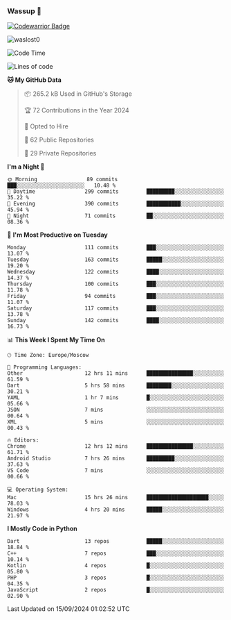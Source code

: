 ### Wassup 👋

[![Codewarrior Badge](https://www.codewars.com/users/waslost/badges/small)](https://www.codewars.com/users/waslost)

<p align="left"> <img src="https://komarev.com/ghpvc/?username=waslost0" alt="waslost0" /></p>

<!--START_SECTION:waka-->
![Code Time](http://img.shields.io/badge/Code%20Time-4%2C853%20hrs%2033%20mins-blue)

![Lines of code](https://img.shields.io/badge/From%20Hello%20World%20I%27ve%20Written-1.4%20million%20lines%20of%20code-blue)

**🐱 My GitHub Data** 

> 📦 265.2 kB Used in GitHub's Storage 
 > 
> 🏆 72 Contributions in the Year 2024
 > 
> 💼 Opted to Hire
 > 
> 📜 62 Public Repositories 
 > 
> 🔑 29 Private Repositories 
 > 
**I'm a Night 🦉** 

```text
🌞 Morning                89 commits          ███░░░░░░░░░░░░░░░░░░░░░░   10.48 % 
🌆 Daytime                299 commits         █████████░░░░░░░░░░░░░░░░   35.22 % 
🌃 Evening                390 commits         ███████████░░░░░░░░░░░░░░   45.94 % 
🌙 Night                  71 commits          ██░░░░░░░░░░░░░░░░░░░░░░░   08.36 % 
```
📅 **I'm Most Productive on Tuesday** 

```text
Monday                   111 commits         ███░░░░░░░░░░░░░░░░░░░░░░   13.07 % 
Tuesday                  163 commits         █████░░░░░░░░░░░░░░░░░░░░   19.20 % 
Wednesday                122 commits         ████░░░░░░░░░░░░░░░░░░░░░   14.37 % 
Thursday                 100 commits         ███░░░░░░░░░░░░░░░░░░░░░░   11.78 % 
Friday                   94 commits          ███░░░░░░░░░░░░░░░░░░░░░░   11.07 % 
Saturday                 117 commits         ███░░░░░░░░░░░░░░░░░░░░░░   13.78 % 
Sunday                   142 commits         ████░░░░░░░░░░░░░░░░░░░░░   16.73 % 
```


📊 **This Week I Spent My Time On** 

```text
🕑︎ Time Zone: Europe/Moscow

💬 Programming Languages: 
Other                    12 hrs 11 mins      ███████████████░░░░░░░░░░   61.59 % 
Dart                     5 hrs 58 mins       ████████░░░░░░░░░░░░░░░░░   30.21 % 
YAML                     1 hr 7 mins         █░░░░░░░░░░░░░░░░░░░░░░░░   05.66 % 
JSON                     7 mins              ░░░░░░░░░░░░░░░░░░░░░░░░░   00.64 % 
XML                      5 mins              ░░░░░░░░░░░░░░░░░░░░░░░░░   00.43 % 

🔥 Editors: 
Chrome                   12 hrs 12 mins      ███████████████░░░░░░░░░░   61.71 % 
Android Studio           7 hrs 26 mins       █████████░░░░░░░░░░░░░░░░   37.63 % 
VS Code                  7 mins              ░░░░░░░░░░░░░░░░░░░░░░░░░   00.66 % 

💻 Operating System: 
Mac                      15 hrs 26 mins      ████████████████████░░░░░   78.03 % 
Windows                  4 hrs 20 mins       █████░░░░░░░░░░░░░░░░░░░░   21.97 % 
```

**I Mostly Code in Python** 

```text
Dart                     13 repos            █████░░░░░░░░░░░░░░░░░░░░   18.84 % 
C++                      7 repos             ███░░░░░░░░░░░░░░░░░░░░░░   10.14 % 
Kotlin                   4 repos             █░░░░░░░░░░░░░░░░░░░░░░░░   05.80 % 
PHP                      3 repos             █░░░░░░░░░░░░░░░░░░░░░░░░   04.35 % 
JavaScript               2 repos             █░░░░░░░░░░░░░░░░░░░░░░░░   02.90 % 
```




 Last Updated on 15/09/2024 01:02:52 UTC
<!--END_SECTION:waka-->

